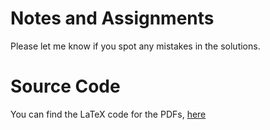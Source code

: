 # Notes and Assignments
Please let me know if you spot any mistakes in the solutions.
# Source Code
You can find the LaTeX code for the PDFs, [here](https://github.com/TheSillyCoder/tex)
